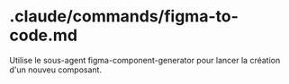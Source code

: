 # .claude/commands/figma-to-code.md

Utilise le sous-agent figma-component-generator pour lancer la création d'un nouveu composant.